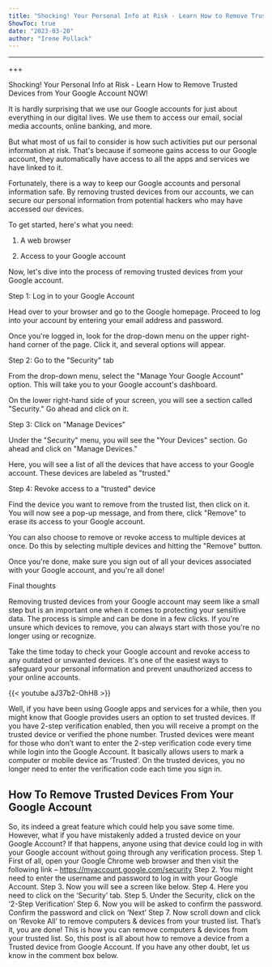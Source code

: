```yaml
---
title: "Shocking! Your Personal Info at Risk - Learn How to Remove Trusted Devices from Your Google Account NOW!"
ShowToc: true 
date: "2023-03-20"
author: "Irene Pollack"
---
```

*****
+++

Shocking! Your Personal Info at Risk - Learn How to Remove Trusted Devices from Your Google Account NOW!

It is hardly surprising that we use our Google accounts for just about everything in our digital lives. We use them to access our email, social media accounts, online banking, and more.

But what most of us fail to consider is how such activities put our personal information at risk. That's because if someone gains access to our Google account, they automatically have access to all the apps and services we have linked to it.

Fortunately, there is a way to keep our Google accounts and personal information safe. By removing trusted devices from our accounts, we can secure our personal information from potential hackers who may have accessed our devices.

To get started, here's what you need:

1. A web browser

2. Access to your Google account

Now, let's dive into the process of removing trusted devices from your Google account.

Step 1: Log in to your Google Account

Head over to your browser and go to the Google homepage. Proceed to log into your account by entering your email address and password.

Once you're logged in, look for the drop-down menu on the upper right-hand corner of the page. Click it, and several options will appear.

Step 2: Go to the "Security" tab

From the drop-down menu, select the "Manage Your Google Account" option. This will take you to your Google account's dashboard.

On the lower right-hand side of your screen, you will see a section called "Security." Go ahead and click on it.

Step 3: Click on "Manage Devices"

Under the "Security" menu, you will see the "Your Devices" section. Go ahead and click on "Manage Devices."

Here, you will see a list of all the devices that have access to your Google account. These devices are labeled as "trusted."

Step 4: Revoke access to a "trusted" device

Find the device you want to remove from the trusted list, then click on it. You will now see a pop-up message, and from there, click "Remove" to erase its access to your Google account.

You can also choose to remove or revoke access to multiple devices at once. Do this by selecting multiple devices and hitting the "Remove" button.

Once you're done, make sure you sign out of all your devices associated with your Google account, and you're all done!

Final thoughts

Removing trusted devices from your Google account may seem like a small step but is an important one when it comes to protecting your sensitive data. The process is simple and can be done in a few clicks. If you're unsure which devices to remove, you can always start with those you're no longer using or recognize.

Take the time today to check your Google account and revoke access to any outdated or unwanted devices. It's one of the easiest ways to safeguard your personal information and prevent unauthorized access to your online accounts.

{{< youtube aJ37b2-OhH8 >}} 



Well, if you have been using Google apps and services for a while, then you might know that Google provides users an option to set trusted devices. If you have 2-step verification enabled, then you will receive a prompt on the trusted device or verified the phone number.
Trusted devices were meant for those who don’t want to enter the 2-step verification code every time while login into the Google Account. It basically allows users to mark a computer or mobile device as ‘Trusted’. On the trusted devices, you no longer need to enter the verification code each time you sign in.

 
## How To Remove Trusted Devices From Your Google Account


So, its indeed a great feature which could help you save some time. However, what if you have mistakenly added a trusted device on your Google Account? If that happens, anyone using that device could log in with your Google account without going through any verification process.
Step 1. First of all, open your Google Chrome web browser and then visit the following link – https://myaccount.google.com/security
Step 2. You might need to enter the username and password to log in with your Google Account.
Step 3. Now you will see a screen like below.
Step 4. Here you need to click on the ‘Security’ tab.
Step 5. Under the Security, click on the ‘2-Step Verification’
Step 6. Now you will be asked to confirm the password. Confirm the password and click on ‘Next’
Step 7. Now scroll down and click on ‘Revoke All’ to remove computers & devices from your trusted list.
That’s it, you are done! This is how you can remove computers & devices from your trusted list.
So, this post is all about how to remove a device from a Trusted device from Google Account. If you have any other doubt, let us know in the comment box below.





